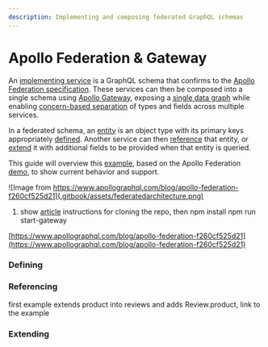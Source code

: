 ```yaml
---
description: Implementing and composing federated GraphQL schemas
---
```


# Apollo Federation & Gateway

An [implementing service](https://www.apollographql.com/docs/apollo-server/federation/implementing-services/) is a GraphQL schema that confirms to the [Apollo Federation specification](https://www.apollographql.com/docs/apollo-server/federation/federation-spec/). These services can then be composed into a single schema using [Apollo Gateway](https://www.apollographql.com/docs/apollo-server/federation/gateway/), exposing a [single data graph](https://principledgraphql.com/integrity#1-one-graph) while enabling [concern-based separation](https://www.apollographql.com/docs/apollo-server/federation/introduction/#concern-based-separation) of types and fields across multiple services.  
  
In a federated schema, an [entity](https://www.apollographql.com/docs/apollo-server/federation/entities) is an object type with its primary keys appropriately [defined](https://www.apollographql.com/docs/apollo-server/federation/entities/#defining). Another service can then [reference](https://www.apollographql.com/docs/apollo-server/federation/entities/#referencing) that entity, or [extend](https://www.apollographql.com/docs/graphql-tools/generate-schema/#extending-types) it with additional fields to be provided when that entity is queried.

This guide will overview this [example](https://github.com/neo4j-graphql/neo4j-graphql-js/tree/master/example/apollo-federation), based on the Apollo Federation [demo](https://github.com/apollographql/federation-demo), to show current behavior and support.

![Image from https://www.apollographql.com/blog/apollo-federation-f260cf525d21](.gitbook/assets/federatedarchitecture.png)





1. show [article](https://www.apollographql.com/blog/apollo-federation-f260cf525d21) instructions for cloning the repo, then npm install npm run start-gateway

[https://www.apollographql.com/blog/apollo-federation-f260cf525d21](https://www.apollographql.com/blog/apollo-federation-f260cf525d21)

  

### Defining

### Referencing

first example extends product into reviews and adds Review.product, link to the example

### Extending







